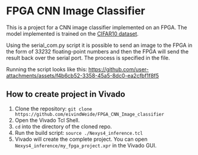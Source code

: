 # FPGA CNN Image Classifier

This is a project for a CNN image classifier implemented on an FPGA. The model implemented is trained on the [CIFAR10 dataset](https://www.cs.toronto.edu/~kriz/cifar.html).

Using the serial_com.py script it is possible to send an image to the FPGA in the form of 3*32*32 floating-point numbers and then the FPGA will send the result back over the serial port. The process is specified in the file. 

Running the script looks like this:
https://github.com/user-attachments/assets/f4b6cb52-3358-45a5-8dc0-ea2cfbf1f8f5

## How to create project in Vivado
1. Clone the repository: `git clone https://github.com/eivindWeide/FPGA_CNN_Image_classifier`
2. Open the Vivado Tcl Shell.
3. `cd` into the directory of the cloned repo.
4. Run the build script: `source ./Nexys4_inference.tcl`
5. Vivado will create the complete project. You can open `Nexys4_inference/my_fpga_project.xpr` in the Vivado GUI.
